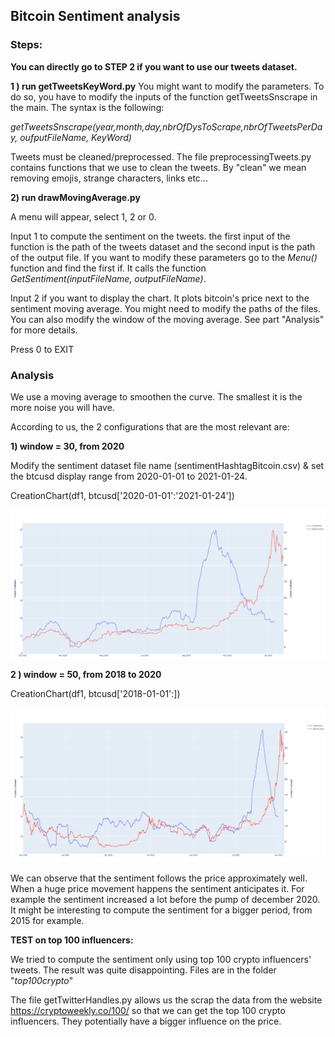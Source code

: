 ## Bitcoin Sentiment analysis



### Steps:

**You can directly go to STEP 2 if you want to use our tweets dataset.**

**1 ) run getTweetsKeyWord.py**
You might want to modify the parameters.
To do so, you have to modify the inputs of the function getTweetsSnscrape in the main.
The syntax is the following: 

*getTweetsSnscrape(year,month,day,nbrOfDysToScrape,nbrOfTweetsPerDay, oufputFileName, KeyWord)*

Tweets must be cleaned/preprocessed. The file preprocessingTweets.py contains functions that we use to clean the tweets. By "clean" we mean removing emojis, strange characters, links etc...

**2) run drawMovingAverage.py**

A menu will appear, select 1, 2 or 0.

Input 1 to compute the sentiment on the tweets. the first input of the function is the path of the tweets dataset and the second input is the path of the output file. If you want to modify these parameters go to the *Menu()* function and find the first if. It calls the function *GetSentiment(inputFileName, outputFileName)*. 

Input 2 if you want to display the chart. It plots bitcoin's price next to the sentiment moving average. You might need to modify the paths of the files. You can also modify the window of the moving average. See part "Analysis" for more details.

Press 0 to EXIT



### Analysis

We use a moving average to smoothen the curve. The smallest it is the more noise you will have.

According to us, the 2 configurations that are the most relevant are:

**1)     window = 30, from 2020**

Modify the sentiment dataset file name (sentimentHashtagBitcoin.csv) & set the btcusd display range from 2020-01-01 to 2021-01-24.

 CreationChart(df1, btcusd['2020-01-01':'2021-01-24'])

![](./pic/chart2020.png)



**2 )     window = 50, from 2018 to 2020**  

CreationChart(df1, btcusd['2018-01-01':])

![](./pic/chartFrom2018.png)

We can observe that the sentiment follows the price approximately well. When a huge price movement happens the sentiment anticipates it. For example the sentiment increased a lot before the pump of december 2020. It might be interesting to compute the sentiment for a bigger period, from 2015 for example. 



**TEST on top 100 influencers:**

We tried to compute the sentiment only using top 100 crypto influencers' tweets. The result was quite disappointing. Files are in the folder "*top100crypto*"


The file getTwitterHandles.py allows us the scrap the data from the website https://cryptoweekly.co/100/ so that we can get the top 100 crypto influencers. They potentially have a bigger influence on the price.

